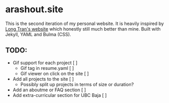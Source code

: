 # arashout.site
This is the second iteration of my personal website.
It is heavily inspired by [Long Tran's website](http://ltran.co/) which honestly still much better than mine. 
Built with Jekyll, YAML and Bulma (CSS). 

## TODO:
- Gif support for each project [ ]
    - Gif tag in resume.yaml [ ]
    - Gif viewer on click on the site [ ]
- Add all projects to the site [ ]
    - Possibly split up projects in terms of size or duration?
- Add an aboutme or FAQ section [ ]
- Add extra-curricular section for UBC Baja [ ]